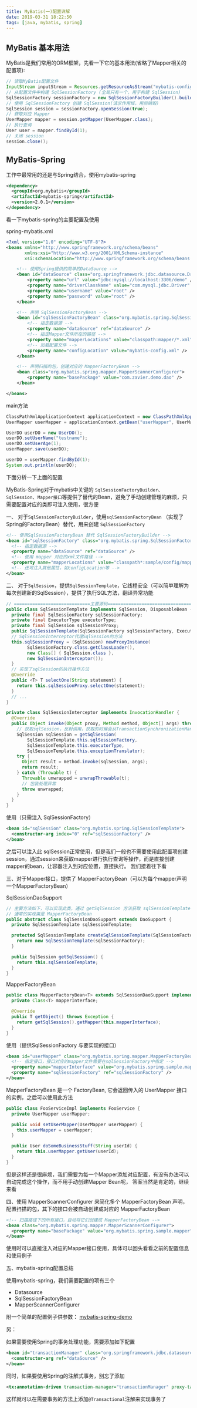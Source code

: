 ```yaml
---
title: MyBatis(一)配置详解
date: 2019-03-31 18:22:50
tags: [java, mybatis, spring]
---
```


## MyBatis 基本用法


MyBatis是我们常用的ORM框架，先看一下它的基本用法(省略了Mapper相关的配置项):

```java
// 读取MyBatis配置文件
InputStream inputStream = Resources.getResourceAsStream("mybatis-config.xml");
// 从配置文件中构建 SqlSessionFactory (全局只有一个，用于构建 SqlSession)
SqlSessionFactory sessionFactory = new SqlSessionFactoryBuilder().build(inputStream);
// 使用 SqlSessionFactory 创建 SqlSession(请求作用域，用后销毁)
SqlSession session = sessionFactory.openSession(true);
// 获取对应 Mapper
UserMapper mapper = session.getMapper(UserMapper.class);
// 执行查询
User user = mapper.findById(1);
// 关闭 session
session.close();
```

## MyBatis-Spring

工作中最常用的还是与Spring结合，使用mybatis-spring

```xml
<dependency>
  <groupId>org.mybatis</groupId>
  <artifactId>mybatis-spring</artifactId>
  <version>2.0.1</version>
</dependency>
```

<!-- more -->


看一下mybatis-spring的主要配置及使用

spring-mybatis.xml
```xml
<?xml version="1.0" encoding="UTF-8"?>
<beans xmlns="http://www.springframework.org/schema/beans"
       xmlns:xsi="http://www.w3.org/2001/XMLSchema-instance"
       xsi:schemaLocation="http://www.springframework.org/schema/beans http://www.springframework.org/schema/beans/spring-beans.xsd">

    <!-- 使用Spring提供的简单的DataSource -->
    <bean id="dataSource" class="org.springframework.jdbc.datasource.DriverManagerDataSource">
        <property name="url" value="jdbc:mysql://localhost:3306/demo" />
        <property name="driverClassName" value="com.mysql.jdbc.Driver" />
        <property name="username" value="root" />
        <property name="password" value="root" />
    </bean>

    <!-- 声明 SqlSessionFactoryBean -->
    <bean id="sqlSessionFactoryBean" class="org.mybatis.spring.SqlSessionFactoryBean">
        <!-- 指定数据源 -->
        <property name="dataSource" ref="dataSource" />
        <!-- 指定Mapper文件所在的路径 -->
        <property name="mapperLocations" value="classpath:mapper/*.xml" />
        <!-- 加载配置文件 -->
        <property name="configLocation" value="mybatis-config.xml" />
    </bean>

    <!-- 声明扫描的包，创建对应的 MapperFactoryBean -->
    <bean class="org.mybatis.spring.mapper.MapperScannerConfigurer">
        <property name="basePackage" value="com.zavier.demo.dao" />
    </bean>

</beans>
```

main方法

```java
ClassPathXmlApplicationContext applicationContext = new ClassPathXmlApplicationContext("spring-mybatis.xml");
UserMapper userMapper = applicationContext.getBean("userMapper", UserMapper.class);

UserDO userDO = new UserDO();
userDO.setUserName("testname");
userDO.setUserAge(1);
userMapper.save(userDO);

userDO = userMapper.findById(1);
System.out.println(userDO);
```

下面分析一下上面的配置

MyBatis-Spring对于mybatis中关键的 `SqlSessionFactoryBuilder`、`SqlSession`、`Mapper接口`等提供了替代的Bean，避免了手动创建管理的麻烦，只需要配置对应的类即可注入使用，很方便


一、 对于`SqlSessionFactoryBuilder`，使用`sqlSessionFactoryBean` （实现了Spring的FactoryBean）替代，用来创建 `SqlSessionFactory`


```xml
<!-- 使用SqlSessionFactoryBean 替代 SqlSessionFactoryBuilder -->
<bean id="sqlSessionFactory" class="org.mybatis.spring.SqlSessionFactoryBean">
  <!-- 指定数据源 -->
  <property name="dataSource" ref="dataSource" />
  <!-- 使用 mapper 对应的xml文件路径 -->
  <property name="mapperLocations" value="classpath*:sample/config/mappers/**/*.xml" />
  <!-- 还可注入其他属性，如configLocation等 -->
</bean>
```



二、 对于`SqlSession`，提供`SqlSessionTemplate`，它线程安全（可以简单理解为每次创建新的SqlSession），提供了执行SQL方法，翻译异常功能

```java
// =============================主要源码===========================================
public class SqlSessionTemplate implements SqlSession, DisposableBean {
  private final SqlSessionFactory sqlSessionFactory;
  private final ExecutorType executorType;
  private final SqlSession sqlSessionProxy;
  public SqlSessionTemplate(SqlSessionFactory sqlSessionFactory, ExecutorType executorType, PersistenceExceptionTranslator exceptionTranslator) {
  // SqlSessionInterceptor代理SqlSession的方法
  this.sqlSessionProxy = (SqlSession) newProxyInstance(
        SqlSessionFactory.class.getClassLoader(),
        new Class[] { SqlSession.class },
        new SqlSessionInterceptor());
  }
  // 实现了sqlSession的执行操作方法
  @Override
  public <T> T selectOne(String statement) {
    return this.sqlSessionProxy.selectOne(statement);
  }
  // ...
}

private class SqlSessionInterceptor implements InvocationHandler {
  @Override
  public Object invoke(Object proxy, Method method, Object[] args) throws Throwable {
    // 获取sqlSession，反射调用，获取的时候会从TransactionSynchronizationManager中获取线程相关的类
    SqlSession sqlSession = getSqlSession(
        SqlSessionTemplate.this.sqlSessionFactory,
        SqlSessionTemplate.this.executorType,
        SqlSessionTemplate.this.exceptionTranslator);
    try {
      Object result = method.invoke(sqlSession, args);
      return result;
    } catch (Throwable t) {
      Throwable unwrapped = unwrapThrowable(t);
      // 包装处理异常
      throw unwrapped;
    }
  }
}
```

使用（只需注入 SqlSessionFactory）

```xml
<bean id="sqlSession" class="org.mybatis.spring.SqlSessionTemplate">
  <constructor-arg index="0" ref="sqlSessionFactory" />
</bean>
```

之后可以注入此 sqlSession正常使用，但是我们一般也不需要使用此配置项创建session，通过session来获取mapper进行执行查询等操作，而是直接创建mapper的bean，让容器注入到对应位置，直接执行。
我们接着往下看



三、对于Mapper接口，提供了 MapperFactoryBean（可以为每个mapper声明一个MapperFactoryBean）

SqlSessionDaoSupport

```java
// 主要方法如下，可以实现此类，通过 getSqlSession 方法获取 sqlSessionTemplate 执行
// 通常的实现类是 MapperFactoryBean 
public abstract class SqlSessionDaoSupport extends DaoSupport {
  private SqlSessionTemplate sqlSessionTemplate;

  protected SqlSessionTemplate createSqlSessionTemplate(SqlSessionFactory sqlSessionFactory) {
    return new SqlSessionTemplate(sqlSessionFactory);
  }

  public SqlSession getSqlSession() {
    return this.sqlSessionTemplate;
  }
}
```

MapperFactoryBean

```java
public class MapperFactoryBean<T> extends SqlSessionDaoSupport implements FactoryBean<T> {
  private Class<T> mapperInterface;

  @Override
  public T getObject() throws Exception {
    return getSqlSession().getMapper(this.mapperInterface);
  }
}
```

使用（提供SqlSessionFactory 与要实现的接口）

```xml
<bean id="userMapper" class="org.mybatis.spring.mapper.MapperFactoryBean">
  <!-- 指定接口，接口对应的mapper文件需要在sqlSessionFactory中指定 -->
  <property name="mapperInterface" value="org.mybatis.spring.sample.mapper.UserMapper" />
  <property name="sqlSessionFactory" ref="sqlSessionFactory" />
</bean>
```

MapperFactoryBean 是一个 FactoryBean, 它会返回传入的 UserMapper 接口的实例，之后可以使用此方法

```java
public class FooServiceImpl implements FooService {
  private UserMapper userMapper;

  public void setUserMapper(UserMapper userMapper) {
    this.userMapper = userMapper;
  }

  public User doSomeBusinessStuff(String userId) {
    return this.userMapper.getUser(userId);
  }
}
```

但是这样还是很麻烦，我们需要为每一个Mapper添加对应配置，有没有办法可以自动完成这个操作，而不用手动创建Mapper Bean呢，
答案当然是肯定的，继续来看


四、使用 MapperScannerConfigurer 来简化多个 MapperFactoryBean 声明，配置扫描的包，其下的接口会被自动创建成对应的 MapperFactoryBean

```xml
<!-- 扫描路径下的所有接口，自动将它们创建成 MapperFactoryBean -->
<bean class="org.mybatis.spring.mapper.MapperScannerConfigurer">
  <property name="basePackage" value="org.mybatis.spring.sample.mapper" />
</bean>
```

使用时可以直接注入对应的Mapper接口使用，具体可以回头看看之前的配置信息和使用例子


五、mybatis-spring配置总结

使用mybatis-spring，我们需要配置的项有三个

- Datasource
- SqlSessionFactoryBean
- MapperScannerConfigurer


附一个简单的配置例子供参数： [mybatis-spring-demo](https://github.com/zavier/mybatis-spring-demo)

另：

如果需要使用Spring的事务处理功能，需要添加如下配置

```xml
<bean id="transactionManager" class="org.springframework.jdbc.datasource.DataSourceTransactionManager">
  <constructor-arg ref="dataSource" />
</bean>
```

同时，如果要使用Spring的注解式事务，别忘了添加
```xml
<tx:annotation-driven transaction-manager="transactionManager" proxy-target-class="false"/>
```
这样就可以在需要事务的方法上添加`@Transactional`注解来实现事务了



